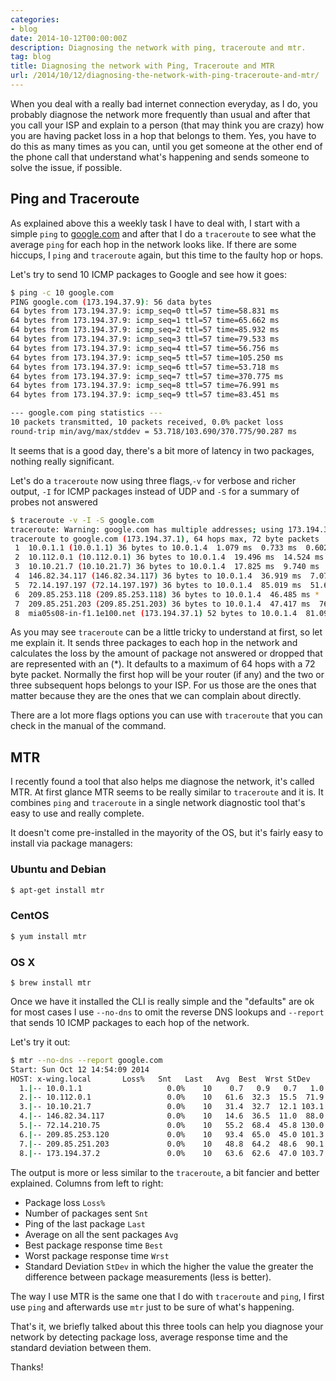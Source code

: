 ```yaml
---
categories:
- blog
date: 2014-10-12T00:00:00Z
description: Diagnosing the network with ping, traceroute and mtr.
tag: blog
title: Diagnosing the network with Ping, Traceroute and MTR
url: /2014/10/12/diagnosing-the-network-with-ping-traceroute-and-mtr/
---
```


When you deal with a really bad internet connection everyday, as I do, you
probably diagnose the network more frequently than usual and after that you
call your ISP and explain to a person (that may think you are crazy) how you
are having packet loss in a hop that belongs to them. Yes, you have to do this
as many times as you can, until you get someone at the other end of the phone
call that understand what's happening and sends someone to solve the issue, if
possible.

## Ping and Traceroute

As explained above this a weekly task I have to deal with, I start with a
simple `ping` to [google.com][google] and after that I do a `traceroute` to see
what the average `ping` for each hop in the network looks like. If there are
some hiccups, I `ping` and `traceroute` again, but this time to the faulty hop
or hops.

Let's try to send 10 ICMP packages to Google and see how it goes:

```bash
$ ping -c 10 google.com
PING google.com (173.194.37.9): 56 data bytes
64 bytes from 173.194.37.9: icmp_seq=0 ttl=57 time=58.831 ms
64 bytes from 173.194.37.9: icmp_seq=1 ttl=57 time=65.662 ms
64 bytes from 173.194.37.9: icmp_seq=2 ttl=57 time=85.932 ms
64 bytes from 173.194.37.9: icmp_seq=3 ttl=57 time=79.533 ms
64 bytes from 173.194.37.9: icmp_seq=4 ttl=57 time=56.756 ms
64 bytes from 173.194.37.9: icmp_seq=5 ttl=57 time=105.250 ms
64 bytes from 173.194.37.9: icmp_seq=6 ttl=57 time=53.718 ms
64 bytes from 173.194.37.9: icmp_seq=7 ttl=57 time=370.775 ms
64 bytes from 173.194.37.9: icmp_seq=8 ttl=57 time=76.991 ms
64 bytes from 173.194.37.9: icmp_seq=9 ttl=57 time=83.451 ms

--- google.com ping statistics ---
10 packets transmitted, 10 packets received, 0.0% packet loss
round-trip min/avg/max/stddev = 53.718/103.690/370.775/90.287 ms
```

It seems that is a good day, there's a bit more of latency in two packages,
nothing really significant.

Let's do a `traceroute` now using three flags,`-v` for verbose and richer
output, `-I` for ICMP packages instead of UDP and `-S` for a summary of probes
not answered

```bash
$ traceroute -v -I -S google.com
traceroute: Warning: google.com has multiple addresses; using 173.194.37.1
traceroute to google.com (173.194.37.1), 64 hops max, 72 byte packets
 1  10.0.1.1 (10.0.1.1) 36 bytes to 10.0.1.4  1.079 ms  0.733 ms  0.602 ms (0% loss)
 2  10.112.0.1 (10.112.0.1) 36 bytes to 10.0.1.4  19.496 ms  14.524 ms  19.342 ms (0% loss)
 3  10.10.21.7 (10.10.21.7) 36 bytes to 10.0.1.4  17.825 ms  9.740 ms  33.740 ms (0% loss)
 4  146.82.34.117 (146.82.34.117) 36 bytes to 10.0.1.4  36.919 ms  7.079 ms  44.011 ms (0% loss)
 5  72.14.197.197 (72.14.197.197) 36 bytes to 10.0.1.4  85.019 ms  51.686 ms  64.695 ms (0% loss)
 6  209.85.253.118 (209.85.253.118) 36 bytes to 10.0.1.4  46.485 ms *  49.122 ms (33% loss)
 7  209.85.251.203 (209.85.251.203) 36 bytes to 10.0.1.4  47.417 ms  76.920 ms  49.649 ms (0% loss)
 8  mia05s08-in-f1.1e100.net (173.194.37.1) 52 bytes to 10.0.1.4  81.094 ms  50.548 ms  54.033 ms (0% loss)
```

As you may see `traceroute` can be a little tricky to understand at first, so
let me explain it. It sends three packages to each hop in the network and
calculates the loss by the amount of package not answered or dropped that are
represented with an (*). It defaults to a maximum of 64 hops with a 72 byte
packet. Normally the first hop will be your router (if any) and the two or
three subsequent hops belongs to your ISP. For us those are the ones that
matter because they are the ones that we can complain about directly.

There are a lot more flags options you can use with `traceroute` that you can
check in the manual of the command.

## MTR

I recently found a tool that also helps me diagnose the network, it's called
MTR. At first glance MTR seems to be really similar to `traceroute` and it is.
It combines `ping` and `traceroute` in a single network diagnostic tool that's
easy to use and really complete.

It doesn't come pre-installed in the mayority of the OS, but it's fairly easy
to install via package managers:

### Ubuntu and Debian

```bash
$ apt-get install mtr
```
### CentOS

```bash
$ yum install mtr
```

### OS X

```
$ brew install mtr
```

Once we have it installed the CLI is really simple and the "defaults" are ok
for most cases I use `--no-dns` to omit the reverse DNS lookups and `--report`
that sends 10 ICMP packages to each hop of the network.

Let's try it out:

```bash
$ mtr --no-dns --report google.com
Start: Sun Oct 12 14:54:09 2014
HOST: x-wing.local       Loss%   Snt   Last   Avg  Best  Wrst StDev
  1.|-- 10.0.1.1                   0.0%    10    0.7   0.9   0.7   1.0   0.0
  2.|-- 10.112.0.1                 0.0%    10   61.6  32.3  15.5  71.9  19.6
  3.|-- 10.10.21.7                 0.0%    10   31.4  32.7  12.1 103.1  28.0
  4.|-- 146.82.34.117              0.0%    10   14.6  36.5  11.0  88.0  24.4
  5.|-- 72.14.210.75               0.0%    10   55.2  68.4  45.8 130.0  27.9
  6.|-- 209.85.253.120             0.0%    10   93.4  65.0  45.0 101.3  19.3
  7.|-- 209.85.251.203             0.0%    10   48.8  64.2  48.6  90.1  15.1
  8.|-- 173.194.37.2               0.0%    10   63.6  62.6  47.0 103.7  17.8
```

The output is more or less similar to the `traceroute`, a bit fancier and better
explained. Columns from left to right:

- Package loss `Loss%`
- Number of packages sent `Snt`
- Ping of the last package `Last`
- Average on all the sent packages `Avg`
- Best package response time `Best`
- Worst package response time `Wrst`
- Standard Deviation `StDev` in which the higher the value the greater the
  difference between package measurements (less is better).

The way I use MTR is the same one that I do with `traceroute` and `ping`, I
first use `ping` and afterwards use `mtr` just to be sure of what's happening.

That's it, we briefly talked about this three tools can help you diagnose your
network by detecting package loss, average response time and the standard
deviation between them.

Thanks!

[google]: https://www.google.com/
